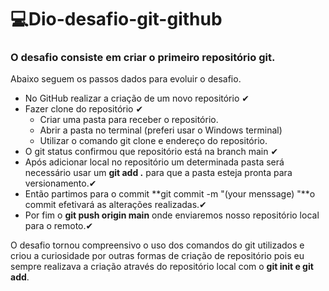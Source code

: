 # 💻Dio-desafio-git-github

### O desafio consiste em criar  o primeiro repositório git.

Abaixo seguem os passos dados para evoluir o desafio.

- No GitHub realizar a criação de um novo repositório ✔
- Fazer clone do repositório  ✔
  - Criar uma pasta para receber o repositório.
  - Abrir a pasta no terminal (preferi usar o Windows terminal)
  - Utilizar o comando git clone e endereço do repositório.
- O git status confirmou que repositório está na branch main ✔
- Após adicionar local no repositório um determinada pasta será necessário usar um **git add .** para que a pasta esteja pronta para versionamento.✔
- Então partimos para o commit  **git commit -m "(your menssage) "**o commit efetivará as alterações realizadas.✔
- Por fim o **git push origin main** onde enviaremos nosso repositório local para o remoto.✔



O desafio tornou compreensivo o uso dos comandos do git utilizados e criou a curiosidade por outras formas de criação de repositório pois eu sempre realizava a criação através do repositório local com o **git init e git add**.
